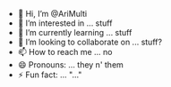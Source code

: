 - 👋 Hi, I’m @AriMulti
- 👀 I’m interested in ... stuff
- 🌱 I’m currently learning ... stuff
- 💞️ I’m looking to collaborate on ... stuff?
- 📫 How to reach me ... no
- 😄 Pronouns: ... they n' them
- ⚡ Fun fact: ... "..."

<!---
AriMulti/AriMulti is a ✨ special ✨ repository because its `README.md` (this file) appears on your GitHub profile.
You can click the Preview link to take a look at your changes.
--->
